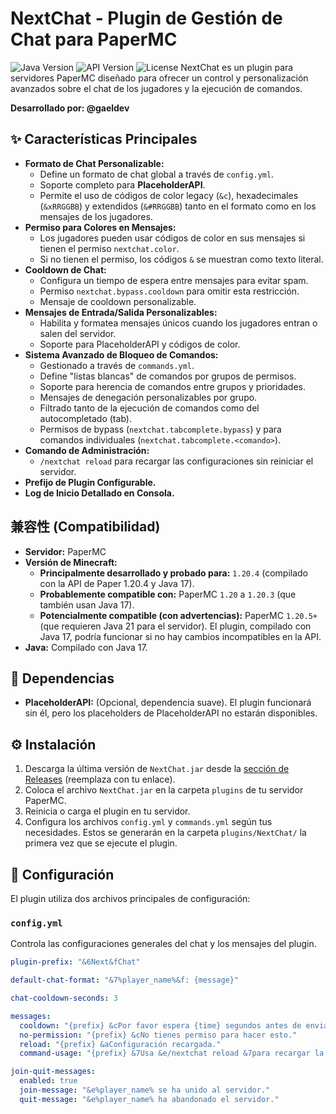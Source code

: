 # NextChat - Plugin de Gestión de Chat para PaperMC

![Java Version](https://img.shields.io/badge/Java-17-blue.svg)
![API Version](https://img.shields.io/badge/API-Paper%201.20.4-brightgreen.svg)
![License](https://img.shields.io/badge/License-MIT-yellow.svg) NextChat es un plugin para servidores PaperMC diseñado para ofrecer un control y personalización avanzados sobre el chat de los jugadores y la ejecución de comandos.

**Desarrollado por: @gaeldev**

## ✨ Características Principales

* **Formato de Chat Personalizable:**
    * Define un formato de chat global a través de `config.yml`.
    * Soporte completo para **PlaceholderAPI**.
    * Permite el uso de códigos de color legacy (`&c`), hexadecimales (`&xRRGGBB`) y extendidos (`&#RRGGBB`) tanto en el formato como en los mensajes de los jugadores.
* **Permiso para Colores en Mensajes:**
    * Los jugadores pueden usar códigos de color en sus mensajes si tienen el permiso `nextchat.color`.
    * Si no tienen el permiso, los códigos `&` se muestran como texto literal.
* **Cooldown de Chat:**
    * Configura un tiempo de espera entre mensajes para evitar spam.
    * Permiso `nextchat.bypass.cooldown` para omitir esta restricción.
    * Mensaje de cooldown personalizable.
* **Mensajes de Entrada/Salida Personalizables:**
    * Habilita y formatea mensajes únicos cuando los jugadores entran o salen del servidor.
    * Soporte para PlaceholderAPI y códigos de color.
* **Sistema Avanzado de Bloqueo de Comandos:**
    * Gestionado a través de `commands.yml`.
    * Define "listas blancas" de comandos por grupos de permisos.
    * Soporte para herencia de comandos entre grupos y prioridades.
    * Mensajes de denegación personalizables por grupo.
    * Filtrado tanto de la ejecución de comandos como del autocompletado (tab).
    * Permisos de bypass (`nextchat.tabcomplete.bypass`) y para comandos individuales (`nextchat.tabcomplete.<comando>`).
* **Comando de Administración:**
    * `/nextchat reload` para recargar las configuraciones sin reiniciar el servidor.
* **Prefijo de Plugin Configurable.**
* **Log de Inicio Detallado en Consola.**

## 兼容性 (Compatibilidad)

* **Servidor:** PaperMC
* **Versión de Minecraft:**
    * **Principalmente desarrollado y probado para:** `1.20.4` (compilado con la API de Paper 1.20.4 y Java 17).
    * **Probablemente compatible con:** PaperMC `1.20` a `1.20.3` (que también usan Java 17).
    * **Potencialmente compatible (con advertencias):** PaperMC `1.20.5+` (que requieren Java 21 para el servidor). El plugin, compilado con Java 17, podría funcionar si no hay cambios incompatibles en la API.
* **Java:** Compilado con Java 17.

## 🔗 Dependencias

* **PlaceholderAPI:** (Opcional, dependencia suave). El plugin funcionará sin él, pero los placeholders de PlaceholderAPI no estarán disponibles.

## ⚙️ Instalación

1.  Descarga la última versión de `NextChat.jar` desde la [sección de Releases](https://github.com/TU_USUARIO/TU_REPOSITORIO/releases) (reemplaza con tu enlace).
2.  Coloca el archivo `NextChat.jar` en la carpeta `plugins` de tu servidor PaperMC.
3.  Reinicia o carga el plugin en tu servidor.
4.  Configura los archivos `config.yml` y `commands.yml` según tus necesidades. Estos se generarán en la carpeta `plugins/NextChat/` la primera vez que se ejecute el plugin.

## 🔧 Configuración

El plugin utiliza dos archivos principales de configuración:

### `config.yml`
Controla las configuraciones generales del chat y los mensajes del plugin.

```yaml
plugin-prefix: "&6Next&fChat"

default-chat-format: "&7%player_name%&f: {message}"

chat-cooldown-seconds: 3

messages:
  cooldown: "{prefix} &cPor favor espera {time} segundos antes de enviar otro mensaje."
  no-permission: "{prefix} &cNo tienes permiso para hacer esto."
  reload: "{prefix} &aConfiguración recargada."
  command-usage: "{prefix} &7Usa &e/nextchat reload &7para recargar la configuración."

join-quit-messages:
  enabled: true
  join-message: "&e%player_name% se ha unido al servidor."
  quit-message: "&e%player_name% ha abandonado el servidor."
